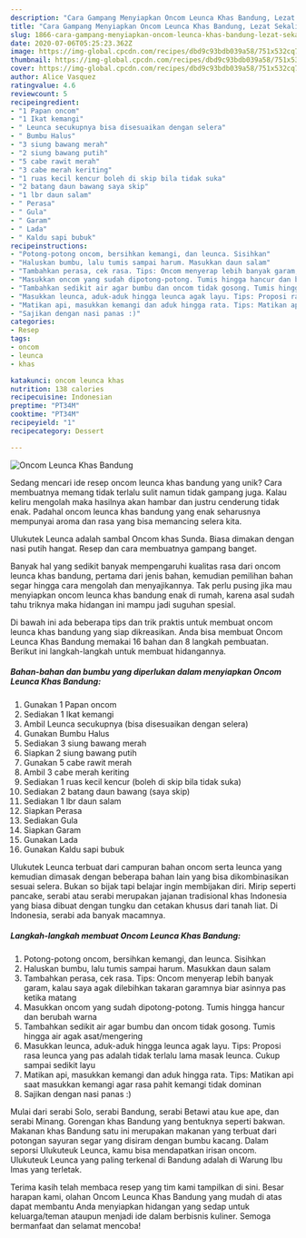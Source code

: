 ```yaml
---
description: "Cara Gampang Menyiapkan Oncom Leunca Khas Bandung, Lezat Sekali"
title: "Cara Gampang Menyiapkan Oncom Leunca Khas Bandung, Lezat Sekali"
slug: 1866-cara-gampang-menyiapkan-oncom-leunca-khas-bandung-lezat-sekali
date: 2020-07-06T05:25:23.362Z
image: https://img-global.cpcdn.com/recipes/dbd9c93bdb039a58/751x532cq70/oncom-leunca-khas-bandung-foto-resep-utama.jpg
thumbnail: https://img-global.cpcdn.com/recipes/dbd9c93bdb039a58/751x532cq70/oncom-leunca-khas-bandung-foto-resep-utama.jpg
cover: https://img-global.cpcdn.com/recipes/dbd9c93bdb039a58/751x532cq70/oncom-leunca-khas-bandung-foto-resep-utama.jpg
author: Alice Vasquez
ratingvalue: 4.6
reviewcount: 5
recipeingredient:
- "1 Papan oncom"
- "1 Ikat kemangi"
- " Leunca secukupnya bisa disesuaikan dengan selera"
- " Bumbu Halus"
- "3 siung bawang merah"
- "2 siung bawang putih"
- "5 cabe rawit merah"
- "3 cabe merah keriting"
- "1 ruas kecil kencur boleh di skip bila tidak suka"
- "2 batang daun bawang saya skip"
- "1 lbr daun salam"
- " Perasa"
- " Gula"
- " Garam"
- " Lada"
- " Kaldu sapi bubuk"
recipeinstructions:
- "Potong-potong oncom, bersihkan kemangi, dan leunca. Sisihkan"
- "Haluskan bumbu, lalu tumis sampai harum. Masukkan daun salam"
- "Tambahkan perasa, cek rasa. Tips: Oncom menyerap lebih banyak garam, kalau saya agak dilebihkan takaran garamnya biar asinnya pas ketika matang"
- "Masukkan oncom yang sudah dipotong-potong. Tumis hingga hancur dan berubah warna"
- "Tambahkan sedikit air agar bumbu dan oncom tidak gosong. Tumis hingga air agak asat/mengering"
- "Masukkan leunca, aduk-aduk hingga leunca agak layu. Tips: Proposi rasa leunca yang pas adalah tidak terlalu lama masak leunca. Cukup sampai sedikit layu"
- "Matikan api, masukkan kemangi dan aduk hingga rata. Tips: Matikan api saat masukkan kemangi agar rasa pahit kemangi tidak dominan"
- "Sajikan dengan nasi panas :)"
categories:
- Resep
tags:
- oncom
- leunca
- khas

katakunci: oncom leunca khas 
nutrition: 138 calories
recipecuisine: Indonesian
preptime: "PT34M"
cooktime: "PT34M"
recipeyield: "1"
recipecategory: Dessert

---
```



![Oncom Leunca Khas Bandung](https://img-global.cpcdn.com/recipes/dbd9c93bdb039a58/751x532cq70/oncom-leunca-khas-bandung-foto-resep-utama.jpg)

Sedang mencari ide resep oncom leunca khas bandung yang unik? Cara membuatnya memang tidak terlalu sulit namun tidak gampang juga. Kalau keliru mengolah maka hasilnya akan hambar dan justru cenderung tidak enak. Padahal oncom leunca khas bandung yang enak seharusnya mempunyai aroma dan rasa yang bisa memancing selera kita.

Ulukutek Leunca adalah sambal Oncom khas Sunda. Biasa dimakan dengan nasi putih hangat. Resep dan cara membuatnya gampang banget.

Banyak hal yang sedikit banyak mempengaruhi kualitas rasa dari oncom leunca khas bandung, pertama dari jenis bahan, kemudian pemilihan bahan segar hingga cara mengolah dan menyajikannya. Tak perlu pusing jika mau menyiapkan oncom leunca khas bandung enak di rumah, karena asal sudah tahu triknya maka hidangan ini mampu jadi suguhan spesial.


Di bawah ini ada beberapa tips dan trik praktis untuk membuat oncom leunca khas bandung yang siap dikreasikan. Anda bisa membuat Oncom Leunca Khas Bandung memakai 16 bahan dan 8 langkah pembuatan. Berikut ini langkah-langkah untuk membuat hidangannya.

<!--inarticleads1-->

##### Bahan-bahan dan bumbu yang diperlukan dalam menyiapkan Oncom Leunca Khas Bandung:

1. Gunakan 1 Papan oncom
1. Sediakan 1 Ikat kemangi
1. Ambil  Leunca secukupnya (bisa disesuaikan dengan selera)
1. Gunakan  Bumbu Halus
1. Sediakan 3 siung bawang merah
1. Siapkan 2 siung bawang putih
1. Gunakan 5 cabe rawit merah
1. Ambil 3 cabe merah keriting
1. Sediakan 1 ruas kecil kencur (boleh di skip bila tidak suka)
1. Sediakan 2 batang daun bawang (saya skip)
1. Sediakan 1 lbr daun salam
1. Siapkan  Perasa
1. Sediakan  Gula
1. Siapkan  Garam
1. Gunakan  Lada
1. Gunakan  Kaldu sapi bubuk


Ulukutek Leunca terbuat dari campuran bahan oncom serta leunca yang kemudian dimasak dengan beberapa bahan lain yang bisa dikombinasikan sesuai selera. Bukan so bijak tapi belajar ingin membijakan diri. Mirip seperti pancake, serabi atau serabi merupakan jajanan tradisional khas Indonesia yang biasa dibuat dengan tungku dan cetakan khusus dari tanah liat. Di Indonesia, serabi ada banyak macamnya. 

<!--inarticleads2-->

##### Langkah-langkah membuat Oncom Leunca Khas Bandung:

1. Potong-potong oncom, bersihkan kemangi, dan leunca. Sisihkan
1. Haluskan bumbu, lalu tumis sampai harum. Masukkan daun salam
1. Tambahkan perasa, cek rasa. Tips: Oncom menyerap lebih banyak garam, kalau saya agak dilebihkan takaran garamnya biar asinnya pas ketika matang
1. Masukkan oncom yang sudah dipotong-potong. Tumis hingga hancur dan berubah warna
1. Tambahkan sedikit air agar bumbu dan oncom tidak gosong. Tumis hingga air agak asat/mengering
1. Masukkan leunca, aduk-aduk hingga leunca agak layu. Tips: Proposi rasa leunca yang pas adalah tidak terlalu lama masak leunca. Cukup sampai sedikit layu
1. Matikan api, masukkan kemangi dan aduk hingga rata. Tips: Matikan api saat masukkan kemangi agar rasa pahit kemangi tidak dominan
1. Sajikan dengan nasi panas :)


Mulai dari serabi Solo, serabi Bandung, serabi Betawi atau kue ape, dan serabi Minang. Gorengan khas Bandung yang bentuknya seperti bakwan. Makanan khas Bandung satu ini merupakan makanan yang terbuat dari potongan sayuran segar yang disiram dengan bumbu kacang. Dalam seporsi Ulukuteuk Leunca, kamu bisa mendapatkan irisan oncom. Ulukuteuk Leunca yang paling terkenal di Bandung adalah di Warung Ibu Imas yang terletak. 

Terima kasih telah membaca resep yang tim kami tampilkan di sini. Besar harapan kami, olahan Oncom Leunca Khas Bandung yang mudah di atas dapat membantu Anda menyiapkan hidangan yang sedap untuk keluarga/teman ataupun menjadi ide dalam berbisnis kuliner. Semoga bermanfaat dan selamat mencoba!
